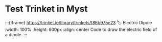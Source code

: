 # Test Trinket in Myst

:::{iframe} https://trinket.io/library/trinkets/f86b975e23
:label: Electric Dipole
:width: 100%
:height: 600px
:align: center
Code to draw the electric field of a dipole.
:::